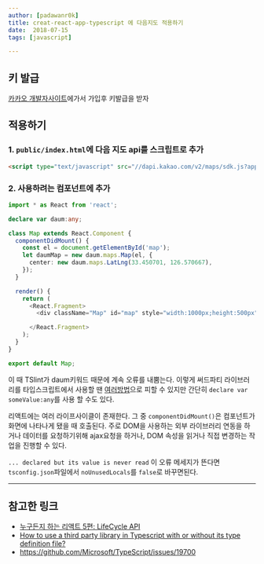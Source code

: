 ```yaml
---
author: [padawanr0k]
title: creat-react-app-typescript 에 다음지도 적용하기
date:  2018-07-15
tags: [javascript]

---
```


## 키 발급

[카카오 개발자사이트](https://developers.kakao.com/)에가서 가입후 키발급을 받자

## 적용하기

### 1. `public/index.html`에 다음 지도 api를 스크립트로 추가
```html
<script type="text/javascript" src="//dapi.kakao.com/v2/maps/sdk.js?appkey=발급받은키값"></script>
```


### 2. 사용하려는 컴포넌트에 추가

```typescript
import * as React from 'react';

declare var daum:any;

class Map extends React.Component {
  componentDidMount() {
    const el = document.getElementById('map');
    let daumMap = new daum.maps.Map(el, {
      center: new daum.maps.LatLng(33.450701, 126.570667),
    });
  }

  render() {
    return (
      <React.Fragment>
        <div className="Map" id="map" style="width:1000px;height:500px"/>

      </React.Fragment>
    );
  }
}

export default Map;

```


이 때 TSlint가 daum키워드 때문에 계속 오류를 내뿜는다. 이렇게 써드파티 라이브러리를 타입스크립트에서 사용할 땐 [여러방법](http://www.albertgao.xyz/2016/08/10/how-to-use-a-third-party-library-in-typescript-with-or-without-its-type-definition-file/)으로 피할 수 있지만 간단히 `declare var someValue:any`를 사용 할 수도 있다.

리액트에는 여러 라이프사이클이 존재한다. 그 중 `componentDidMount()`은 컴포넌트가 화면에 나타나게 됐을 때 호출된다. 주로 DOM을 사용하는 외부 라이브러리 연동을 하거나 데이터를 요청하기위해 ajax요청을 하거나, DOM 속성을 읽거나 직접 변경하는 작업을 진행할 수 있다.

`... declared but its value is never read` 이 오류 메세지가 뜬다면 `tsconfig.json`파일에서 `noUnusedLocals`를 `false`로 바꾸면된다.

---

## 참고한 링크
- [누구든지 하는 리액트 5편: LifeCycle API](https://velopert.com/3631)
- [How to use a third party library in Typescript with or without its type definition file?](http://www.albertgao.xyz/2016/08/10/how-to-use-a-third-party-library-in-typescript-with-or-without-its-type-definition-file/)
- https://github.com/Microsoft/TypeScript/issues/19700
